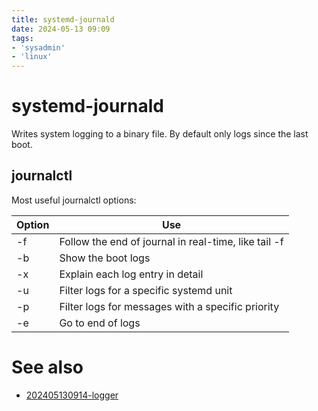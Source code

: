 ```yaml
---
title: systemd-journald
date: 2024-05-13 09:09
tags:
- 'sysadmin'
- 'linux'
---
```


# systemd-journald

Writes system logging to a binary file. By default only logs since the last boot.

## journalctl

Most useful journalctl options:

| Option | Use                                                  |
| ------ | ---------------------------------------------------- |
| -f     | Follow the end of journal in real-time, like tail -f |
| -b     | Show the boot logs                                   |
| -x     | Explain each log entry in detail                     |
| -u     | Filter logs for a specific systemd unit              |
| -p     | Filter logs for messages with a specific priority    |
| -e     | Go to end of logs                                    |

# See also

* [202405130914-logger](202405130914-logger.md)

